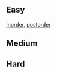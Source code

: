 
## Easy
[inorder](Easy/94.%20Binary%20Tree%20Inorder%20Traversal.md), [postorder](Easy/145.%20Binary%20Tree%20Postorder%20Traversal.md)


## Medium


## Hard
